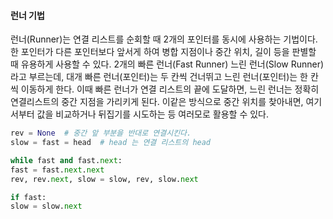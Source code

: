 #### 런너 기법

런너(Runner)는 연결 리스트를 순회할 때 2개의 포인터를 동시에 사용하는 기법이다. 한 포인터가 다른 포인터보다 앞서게 하여 병합 지점이나 중간 위치, 길이 등을 판별할 때 유용하게 사용할 수 있다. 2개의 빠른 런너(Fast Runner) 느린 런너(Slow Runner)라고 부르는데, 대개 빠른 런너(포인터)는 두 칸씩 건너뛰고 느린 런너(포인터)는 한 칸씩 이동하게 한다. 이때 빠른 런너가 연결 리스트의 끝에 도달하면, 느린 런너는 정확히 연결리스트의 중간 지점을 가리키게 된다. 이같은 방식으로 중간 위치를 찾아내면, 여기서부터 값을 비교하거나 뒤집기를 시도하는 등 여러모로 활용할 수 있다.

```python
rev = None  # 중간 앞 부분을 반대로 연결시킨다.
slow = fast = head  # head 는 연결 리스트의 head

while fast and fast.next:
fast = fast.next.next
rev, rev.next, slow = slow, rev, slow.next

if fast:
slow = slow.next
```